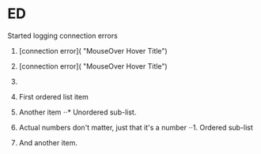 # ED


Started logging connection errors

1. [connection error]( "MouseOver Hover Title")
2. [connection error]( "MouseOver Hover Title")
3. 

1. First ordered list item
2. Another item
⋅⋅* Unordered sub-list. 
1. Actual numbers don't matter, just that it's a number
⋅⋅1. Ordered sub-list
4. And another item.
